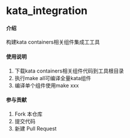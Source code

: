 # kata_integration

#### 介绍
构建kata containers相关组件集成工工具

#### 使用说明

1.  下载kata containers相关组件代码到工具根目录
2.  执行make all可编译全量kata组件
3.  编译单个组件使用make xxx

#### 参与贡献

1.  Fork 本仓库
2.  提交代码
3.  新建 Pull Request


